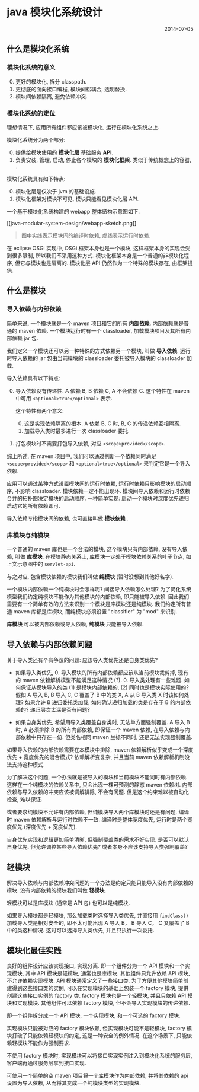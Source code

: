 java 模块化系统设计
===

<div align="right">2014-07-05</div>

## 什么是模块化系统

### 模块化系统的意义

0. 更好的模块化, 拆分 classpath.
0. 更彻底的面向接口编程, 模块间松耦合, 透明替换.
0. 模块间依赖隔离, 避免依赖冲突.

### 模块化系统的定位

理想情况下, 应用所有组件都应该被模块化, 运行在模块化系统之上.

模块化系统分为两个部分:

0. 提供给模块使用的 **模块化层** 基础服务 **API**.
0. 负责安装, 管理, 启动, 停止各个模块的 **模块化框架**. 类似于传统概念上的容器, .

模块化系统具有如下特点:

0. 模块化层是仅次于 jvm 的基础设施.
0. 模块化框架对模块不可见, 模块只能看见模块化层 API. 

一个基于模块化系统构建的 webapp 整体结构示意图如下.

[[java-modular-system-design/webapp-sketch.png]]

>图中实线表示模块间的编译时依赖, 虚线表示运行时依赖.

在 eclipse OSGi 实现中, OSGi 框架本身也是一个模块, 
这样框架本身的实现会受到很多限制, 所以我们不采用这种方式.
模块化框架本身是一个普通的非模块化程序, 但它与模块也是隔离的.
模块化层 API 仍然作为一个特殊的模块存在, 由框架提供.

## 什么是模块

### 导入依赖与内部依赖

简单来说, 一个模块就是一个 maven 项目和它的所有 **内部依赖**.
内部依赖就是普通的 maven 依赖.
一个模块运行时有一个 classloader, 加载模块项目及其所有内部依赖 jar 包.

我们定义一个模块还可以另一种特殊的方式依赖另一个模块, 叫做 **导入依赖**.
运行时导入依赖的 jar 包由当前模块的 classloader 委托被导入模块的 classloader 加载.

导入依赖具有以下特点:

0. 导入依赖没有传递性. A 依赖 B, B 依赖 C, A 不会依赖 C. 
这个特性在 maven 中可用 `<optional>true</optional>` 表示.

    这个特性有两个意义:
    
    0. 这是实现依赖隔离的根本. A 依赖 B, C 时, B, C 的传递依赖互相隔离.
    0. 加载导入类时最多进行一次 classloader 委托. 
    
0. 打包模块时不需要打包导入依赖, 对应 `<scope>provided</scope>`.

综上所述, 在 maven 项目中, 我们可以通过判断一个依赖同时满足
`<scope>provided</scope>` 和 `<optional>true</optional>`
来判定它是一个导入依赖.

应用可以通过某种方式设置模块间的运行时依赖,
运行时依赖只影响模块的启动顺序, 不影响 classloader.
模块依赖一定不能出现环.
模块间导入依赖和运行时依赖合并的拓扑图决定模块的启动顺序.
一种简单实现: 启动一个模块时深度优先递归启动它的所有依赖即可.

导入依赖专指模块间的依赖, 也可直接叫做 **模块依赖** .

### 库模块与纯模块

一个普通的 maven 库也是一个合法的模块, 
这个模块只有内部依赖, 没有导入依赖, 叫做 **库模块**.
在模块静态关系上, 库模块一定处于模块依赖关系的叶子节点, 
如上文示意图中的 `servlet-api`.

与之对应, 包含模块依赖的模块我们叫做 **纯模块** (暂时没想到其他好名字).

一个模块内部依赖一个纯模块时会怎样呢? 间接导入依赖怎么处理? 
为了简化系统模型我们约定纯模块不能作为其他模块的内部依赖, 即只能被导入依赖.
因此我们需要有一个简单有效的方法来识别一个模块是库模块还是纯模块.
我们约定所有普通 maven 库都是库模块, 而纯模块必须设置 "classifier" 为 "mod" 来识别.

**库模块** 可以被内部依赖或导入依赖, **纯模块** 只能被导入依赖.

## 导入依赖与内部依赖问题

关于导入类还有个有争议的问题: 应该导入类优先还是自身类优先?

* 如果导入类优先, 
    0. 导入模块的所有内部依赖都应该从当前模块裁剪掉, 现有的 maven 依赖解析模型不能满足这种情况 (?).
    0. 导入类处理有一些难题.
如何保证从模块导入的类 (1) 是模块内部依赖的, (2) 同时也是模块实际使用的?
假如 A 导入 B, B 导入 C, C 覆盖了 B 中的类 X, A 从 B 导入类 X 时该如何处理?
如果允许 B 递归委托类加载, 如何确认递归加载的类是存在于 B 的内部依赖的?
递归层次太深是否有问题?

* 如果自身类优先, 希望用导入类覆盖自身类时, 无法单方面强制覆盖. 
A 导入 B 时, A 必须排除 B 的所有内部依赖, 即保证一个 maven 依赖, 在导入依赖与内部依赖中只存在一份.
但类名相同 maven 坐标不同时, 还是无法实现强制覆盖.

如果导入依赖的内部依赖需要在本模块中排除, 
maven 依赖解析似乎变成一个深度优先 + 宽度优先的混合模式?
依赖解析变复杂, 并且当前 maven 依赖解析机制没法支持这种模式.

为了解决这个问题, 一个办法就是被导入的模块和当前模块不能同时有内部依赖.
这样在一个纯模块的依赖关系中, 只会出现一棵可预测的静态 maven 依赖树.
内部依赖与导入依赖的冲突应该被调解排除, 不会有问题.
但是这个约束难以被自动化检查, 难以保证.

或者要求纯模块不允许有内部依赖, 但纯模块导入两个库模块时还是有问题, 
编译时 maven 依赖解析与运行时依赖不一致.
编译时是整体宽度优先, 运行时是两个宽度优先 (深度优先 + 宽度优先).

自身优先实现和逻辑更加简单清晰, 但强制覆盖类的需求不好实现.
是否可以默认自身优先, 但允许调控某些导入依赖优先?
或者本身不应该支持导入类强制覆盖?

## 轻模块

解决导入依赖与内部依赖冲突问题的一个办法是约定只能只能导入没有内部依赖的模块.
没有内部依赖的模块我们叫做 **轻模块**.

轻模块可以是库模块 (通常是 API 包) 也可以是纯模块.

如果导入模块都是轻模块, 那么加载类时选择导入类优先, 并直接用 `findClass()` 加载导入类是相对安全的,
即不太可能出现 A 导入 B， B 导入 C， C 又覆盖了 B 中的类这种情况. 
这时可以选择导入类优先, 并且只执行一次委托.

## 模块化最佳实践

良好的组件设计应该实现接口, 实现分离.
即一个组件分为一个 API 模块和一个实现模块, 其中 API 模块是轻模块, 通常也是库模块.
其他组件只允许依赖 API 模块, 不允许依赖实现模块.
API 模块通常定义了一些接口类.
为了方便其他模块简单创建得到这些接口类的实例,
可以在实现模块的基础上包装一个 factory 模块, 提供创建这些接口实例的 factory 类.
factory 模块也是一个轻模块, 并且只依赖 API 模块和实现模块.
其他组件可以依赖 factory 模块, 但不会导入实现模块的传递依赖.

即一个组件拆分成一个 API 模块, 一个实现模块, 和一个可选的 factory 模块.

实现模块只能被对应的 factory 模块依赖, 
但实现模块可能不是轻模块, 
factory 模块打破了只能依赖轻模块的约定, 这是一种安全的例外情况.
在这个场景下, 只能依赖轻模块不能作为强制要求.

不使用 factory 模块时, 实现模块可以将接口实现实例注入到模块化系统的服务层,
客户端再通过服务层拿到接口实现.

可使用一个简单的空 maven 项目将一个库模块作为内部依赖,
并将其依赖的 api 设置为导入依赖, 从而将其变成一个纯模块类型的实现模块.

